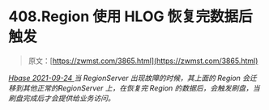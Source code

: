<!--yml
category: 未分类
date: 0001-01-01 00:00:00
-->

# 408.Region 使用 HLOG 恢复完数据后触发

> 原文：[https://zwmst.com/3865.html](https://zwmst.com/3865.html)

   [ *Hbase* ](https://zwmst.com/hbase)*[ <time datetime="2021-09-24T11:26:35+08:00"> 2021-09-24 </time> ](https://zwmst.com/3865.html)  当 RegionServer 出现故障的时候，其上面的 Region 会迁移到其他正常的RegionServer 上，在恢复完 Region 的数据后，会触发刷盘，当刷盘完成后才会提供给业务访问。*